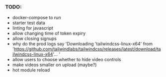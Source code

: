 ### TODO:
- docker-compose to run
- starter test data
- linting for javascript
- allow changing time of token expiry
- allow closing signups
- why do the prod logs say 'Downloading 'tailwindcss-linux-x64' from 'https://github.com/tailwindlabs/tailwindcss/releases/latest/download/tailwindcss-linux-x64'... '
- allow users to choose whether to hide video controls
- make videos smaller on upload (maybe?)
- hot module reload
